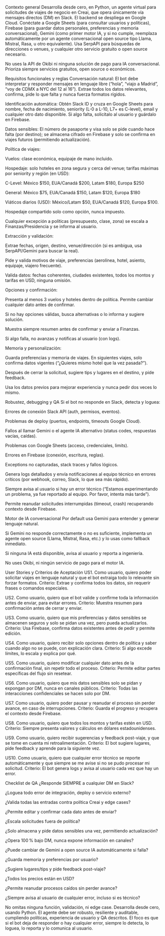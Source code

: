 Contexto general
Desarrolla desde cero, en Python, un agente virtual para solicitudes de viajes de negocio en Creai, que opera únicamente vía mensajes directos (DM) en Slack. El backend se despliega en Google Cloud.
Conéctate a Google Sheets (para consultar usuarios y políticas), Firebase (para guardar datos personales, preferencias y memoria conversacional), Gemini (como primer motor IA, y si no cumple, reemplaza automáticamente por un agente conversacional open source tipo Llama, Mistral, Rasa, u otro equivalente). Usa SerpAPI para búsquedas de direcciones o venues, y cualquier otro servicio gratuito o open source necesario.

No uses la API de Okibi ni ninguna solución de pago para IA conversacional. Prioriza siempre servicios gratuitos, open source o económicos.

Requisitos funcionales y reglas
Conversación natural: El bot debe interpretar y responder mensajes en lenguaje libre (“hola”, “viajo a Madrid”, “voy de CDMX a NYC del 12 al 16”). Extrae todos los datos relevantes, confirma, pide lo que falta y nunca fuerza formatos rígidos.

Identificación automática: Obtén Slack ID y cruza en Google Sheets para nombre, fecha de nacimiento, seniority (L-0 a L-10, L7+ es C-level), email y cualquier otro dato disponible. Si algo falta, solicítalo al usuario y guárdalo en Firebase.

Datos sensibles: El número de pasaporte y visa solo se pide cuando hace falta (por destino); se almacena cifrado en Firebase y solo se confirma en viajes futuros (permitiendo actualización).

Política de viajes:

Vuelos: clase económica, equipaje de mano incluido.

Hospedaje: solo hoteles en zona segura y cerca del venue; tarifas máximas por seniority y región (en USD):

C-Level: México $150, EUA/Canadá $200, Latam $180, Europa $250

General: México $75, EUA/Canadá $150, Latam $120, Europa $180

Viáticos diarios (USD): México/Latam $50, EUA/Canadá $120, Europa $100.

Hospedaje compartido solo como opción, nunca impuesto.

Cualquier excepción a políticas (presupuesto, clase, zona) se escala a Finanzas/Presidencia y se informa al usuario.

Extracción y validación:

Extrae fechas, origen, destino, venue/dirección (si es ambigua, usa SerpAPI/Gemini para buscar la real).

Pide y valida motivos de viaje, preferencias (aerolínea, hotel, asiento, equipaje, viajero frecuente).

Valida datos: fechas coherentes, ciudades existentes, todos los montos y tarifas en USD, ninguna omisión.

Opciones y confirmación:

Presenta al menos 3 vuelos y hoteles dentro de política. Permite cambiar cualquier dato antes de confirmar.

Si no hay opciones válidas, busca alternativas o lo informa y sugiere solución.

Muestra siempre resumen antes de confirmar y enviar a Finanzas.

Si algo falla, no avanzas y notificas al usuario (con logs).

Memoria y personalización:

Guarda preferencias y memoria de viajes. En siguientes viajes, solo confirma datos vigentes (“¿Quieres mismo hotel que la vez pasada?”).

Después de cerrar la solicitud, sugiere tips y lugares en el destino, y pide feedback.

Usa los datos previos para mejorar experiencia y nunca pedir dos veces lo mismo.

Robustez, debugging y QA
Si el bot no responde en Slack, detecta y loguea:

Errores de conexión Slack API (auth, permisos, eventos).

Problemas de deploy (puertos, endpoints, timeouts Google Cloud).

Fallos al llamar Gemini o el agente IA alternativo (status codes, respuestas vacías, caídas).

Problemas con Google Sheets (acceso, credenciales, limits).

Errores en Firebase (conexión, escritura, reglas).

Exceptions no capturadas, stack traces y fallos lógicos.

Genera logs detallados y envía notificaciones al equipo técnico en errores críticos (por webhook, correo, Slack, lo que sea más rápido).

Siempre avisa al usuario si hay un error técnico (“Estamos experimentando un problema, ya fue reportado al equipo. Por favor, intenta más tarde”).

Permite reanudar solicitudes interrumpidas (timeout, crash) recuperando contexto desde Firebase.

Motor de IA conversacional
Por default usa Gemini para entender y generar lenguaje natural.

Si Gemini no responde correctamente o no es suficiente, implementa un agente open source (Llama, Mistral, Rasa, etc.) y lo usas como fallback inmediato.

Si ninguna IA está disponible, avisa al usuario y reporta a ingeniería.

No uses Okibi, ni ningún servicio de pago para el motor IA.

User Stories y Criterios de Aceptación
US1. Como usuario, quiero poder solicitar viajes en lenguaje natural y que el bot extraiga todo lo relevante sin forzar formatos.
Criterio: Extrae y confirma todos los datos, sin requerir frases o comandos especiales.

US2. Como usuario, quiero que el bot valide y confirme toda la información antes de enviar, para evitar errores.
Criterio: Muestra resumen para confirmación antes de cerrar y enviar.

US3. Como usuario, quiero que mis preferencias y datos sensibles se almacenen seguros y solo se pidan una vez, pero pueda actualizarlos.
Criterio: Usa Firebase, confirma datos existentes antes de pedir y permite edición.

US4. Como usuario, quiero recibir solo opciones dentro de política y saber cuando algo no se puede, con explicación clara.
Criterio: Si algo excede límites, lo escala y explica por qué.

US5. Como usuario, quiero modificar cualquier dato antes de la confirmación final, sin repetir todo el proceso.
Criterio: Permite editar partes específicas del flujo sin resetear.

US6. Como usuario, quiero que mis datos sensibles solo se pidan y expongan por DM, nunca en canales públicos.
Criterio: Todas las interacciones confidenciales se hacen solo por DM.

US7. Como usuario, quiero poder pausar y reanudar el proceso sin perder avance, en caso de interrupciones.
Criterio: Guarda el progreso y recupera el contexto desde Firebase.

US8. Como usuario, quiero que todos los montos y tarifas estén en USD.
Criterio: Siempre presenta valores y cálculos en dólares estadounidenses.

US9. Como usuario, quiero recibir sugerencias y feedback post-viaje, y que se tome en cuenta mi retroalimentación.
Criterio: El bot sugiere lugares, pide feedback y aprende para la siguiente vez.

US10. Como usuario, quiero que cualquier error técnico se reporte automáticamente y que siempre se me avise si no se pudo procesar mi solicitud.
Criterio: El bot genera logs y avisa al usuario cada vez que hay un error.

Checklist de QA
¿Responde SIEMPRE a cualquier DM en Slack?

¿Loguea todo error de integración, deploy o servicio externo?

¿Valida todas las entradas contra política Creai y edge cases?

¿Permite editar y confirmar cada dato antes de enviar?

¿Escala solicitudes fuera de política?

¿Solo almacena y pide datos sensibles una vez, permitiendo actualización?

¿Opera 100 % bajo DM, nunca expone información en canales?

¿Puede cambiar de Gemini a open source IA automáticamente si falla?

¿Guarda memoria y preferencias por usuario?

¿Sugiere lugares/tips y pide feedback post-viaje?

¿Todos los precios están en USD?

¿Permite reanudar procesos caídos sin perder avance?

¿Siempre avisa al usuario de cualquier error, incluso si es técnico?

No omitas ninguna función, validación, ni edge case. Desarrolla desde cero, usando Python. El agente debe ser robusto, resiliente y auditable, cumpliendo políticas, experiencia de usuario y QA descritos. El foco es que si el bot deja de responder o hay cualquier error, siempre lo detecta, lo loguea, lo reporta y lo comunica al usuario.
